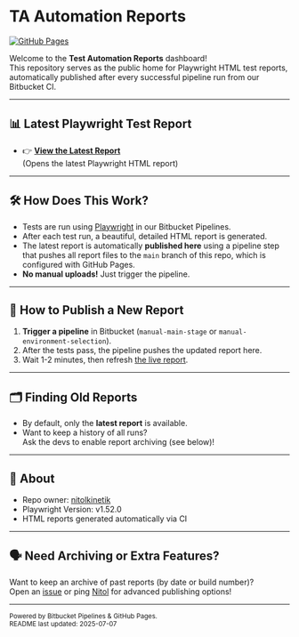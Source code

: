 # TA Automation Reports

[![GitHub Pages](https://img.shields.io/badge/Playwright--Reports-LIVE-green?style=flat&logo=github)](https://nitolkinetik.github.io/ta-automation-reports/)

Welcome to the **Test Automation Reports** dashboard!  
This repository serves as the public home for Playwright HTML test reports, automatically published after every successful pipeline run from our Bitbucket CI.

---

## 📊 **Latest Playwright Test Report**

- 👉 **[View the Latest Report](https://nitolkinetik.github.io/ta-automation-reports/)**  
  (Opens the latest Playwright HTML report)

---

## 🛠️ **How Does This Work?**

- Tests are run using [Playwright](https://playwright.dev/) in our Bitbucket Pipelines.
- After each test run, a beautiful, detailed HTML report is generated.
- The latest report is automatically **published here** using a pipeline step that pushes all report files to the `main` branch of this repo, which is configured with GitHub Pages.
- **No manual uploads!** Just trigger the pipeline.

---

## 🚀 **How to Publish a New Report**

1. **Trigger a pipeline** in Bitbucket (`manual-main-stage` or `manual-environment-selection`).
2. After the tests pass, the pipeline pushes the updated report here.
3. Wait 1-2 minutes, then refresh [the live report](https://nitolkinetik.github.io/ta-automation-reports/).

---

## 🗂️ **Finding Old Reports**

- By default, only the **latest report** is available.
- Want to keep a history of all runs?  
  Ask the devs to enable report archiving (see below)!

---

## 📝 **About**

- Repo owner: [nitolkinetik](https://github.com/nitolkinetik)
- Playwright Version: v1.52.0
- HTML reports generated automatically via CI

---

## 🗣️ **Need Archiving or Extra Features?**

Want to keep an archive of past reports (by date or build number)?  
Open an [issue](https://github.com/nitolkinetik/ta-automation-reports/issues) or ping [Nitol](mailto:narayan@kinetik.care) for advanced publishing options!

---

<sub>Powered by Bitbucket Pipelines & GitHub Pages.  
README last updated: 2025-07-07</sub>
